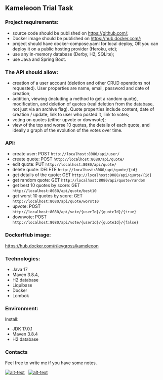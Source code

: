## Kameleoon Trial Task

### Project requirements:

- source code should be published on https://github.com/;
- Docker image should be published on https://hub.docker.com/;
- project should have docker-compose.yaml for local deploy, OR you can deploy it on a public hosting provider (Heroku, etc);
- use any in-memory database (Derby, H2, SQLite);
- use Java and Spring Boot.

### The API should allow:

- creation of a user account (deletion and other CRUD operations not requested). User properties are name, email, password and date of creation;
- addition, viewing (including a method to get a random quote), modification, and deletion of quotes (real deletion from the database, not just via an archive flag). Quote properties include content, date of creation / update, link to user who posted it, link to votes;
- voting on quotes (either upvote or downvote);
- view of the top and worse 10 quotes, the details of each quote, and ideally a graph of the evolution of the votes over time.


### API:

- create user: POST ```http://localhost:8080/api/user/```
- create quote: POST ```http://localhost:8080/api/quote/```
- edit quote: PUT ```http://localhost:8080/api/quote/```
- delete quote: DELETE ```http://localhost:8080/api/quote/{id}```
- get details of the quote: GET ```http://localhost:8080/api/quote/{id}```
- get random quote: GET ```http://localhost:8080/api/quote/random```
- get best 10 quotes by score: GET ```http://localhost:8080/api/quote/best10```
- get worst 10 quotes by score: GET ```http://localhost:8080/api/quote/worst10```
- upvote: POST ```http://localhost:8080/api/vote/{userId}/{quoteId}/{true}```
- downvote: POST ```http://localhost:8080/api/vote/{userId}/{quoteId}/{false}```

### DockerHub image:

https://hub.docker.com/r/levgross/kameleoon

### Technologies:
- Java 17
- Maven 3.8.4,
- H2 database
- Liquibase
- Docker
- Lombok

### Environment:
Install:
- JDK 17.0.1
- Maven 3.8.4
- H2 database

### Contacts
Feel free to write me if you have some notes.

[![alt-text](https://img.shields.io/badge/-telegram-grey?style=flat&logo=telegram&logoColor=white)](https://t.me/levgross)&nbsp;&nbsp;
[![alt-text](https://img.shields.io/badge/@%20email-005FED?style=flat&logo=mail&logoColor=white)](mailto:levgross@gmail.com)&nbsp;&nbsp;
